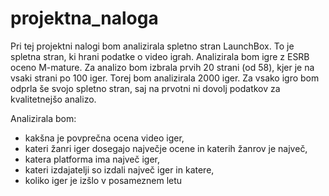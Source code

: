 # projektna_naloga
Pri tej projektni nalogi bom analizirala spletno stran LaunchBox. To je spletna stran, ki hrani podatke o video igrah.
 Analizirala bom igre z ESRB oceno M-mature. Za analizo bom izbrala prvih 20 strani (od 58), kjer je na vsaki strani po 100 iger. Torej bom analizirala 2000 iger.
 Za vsako igro bom odprla še svojo spletno stran, saj na prvotni ni dovolj podatkov za kvalitetnejšo analizo. 

 Analizirala bom:
 - kakšna je povprečna ocena video iger,
 - kateri žanri iger dosegajo največje ocene in katerih žanrov je največ, 
 - katera platforma ima največ iger, 
 - kateri izdajatelji so izdali največ iger in katere,
 - koliko iger je izšlo v posameznem letu


